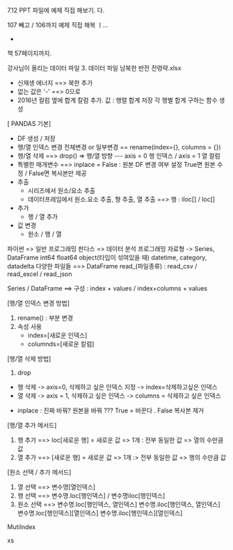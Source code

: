 7.12
PPT 파일에 예제 직접 해보기.
다.

107 빼고 / 106까지 예제 직접 해복 ㅣ...

+

책 57페이지까지.

강사님이 올리는 데이터 파일 
3. 데이터 파일 남북한 반전 전령략.xlsx
 - 신재생 에너지 ==> 북한 추가
 - 없는 값은 '-' ==> 0으로
 - 2016년 컬럼 옆에 합계 칼럼 추가.
   값 : 행렬 합계 저장
   각 행별 합계 구하는 함수 생성
   

[ PANDAS  기본]
-  DF 생성 / 저장
- 행/열 인덱스 변경 전체변경 or 일부변경 == rename(index={}, columns = {})
- 행/열 삭제 ==> drop() => 행/열 방향 --- axis = 0 행 인덱스 / axis = 1 열 컬럼
- 특별한 매개변수 ==> inplace = False : 원본 DF 변경 여부 설정
True면 원본 수정 / False면 복사본만 제공
- 추출 
   * 시리즈에서 원소/요소 추출
   * 데이터프레임에서 원소.요소 추출, 형 추출, 열 추출 ==> 행 : iloc[] / loc[] 
- 추가
   * 행 / 열 추가
- 값 변경
   * 원소 / 행 / 열


파이썬 => 일반 프로그래밍
판다스 => 데이터 분석 프로그래밍
	      자료형 -> Series, DataFrame
	      int64 float64  object(타입이 섞여있을 때)
	      datetime, category, datadelta 
	      다양한 파일들 ==> DataFrame
			read_(파일종류) : read_csv / read_excel / read_json



Series / DataFrame  ==> 구성 : index + values / index+columns + values

[행/열 인덱스 변경 방법]
1. rename() : 부분 변경
2. 속성 사용
   - index=[새로운 인덱스]
   - columnds=[새로운 칼럼] 

[행/열 삭제 방법]
1. drop 
  - 행 삭제 -> axis=0, 삭제하고 싶은 인덱스 지정
            -> index=삭제하고싶은 인덱스 
  - 열 삭제 -> axis = 1, 삭제하고 싶은 인덱스
            -> columns = 삭제하고 싶은 인덱스
* inplace : 진짜 바꿔? 원본을 바꿔 ??? True = 바꾼다 . False 복사본 제거


[행/열 추가 메서드]
1. 행 추가 ==> loc[새로운 행] = 새로운 값
                             => 1개 : 전부 동일한 값
                             => 열의 수만큼 값
2. 열 추가 ==> [새로운 행] = 새로운 값
                          => 1개 :> 전부 동일한 값
                          => 행의 수만큼 값


[원소 선택 / 추가 메서드]
1. 열 선택 ==> 변수명[열인덱스]
2. 행 선택 ==> 변수명.loc[행인덱스] / 변수명iloc[행인덱스]
3. 원소 선택 ==> 변수명.loc[행인덱스, 열인덱스] 
                변수명.iloc[행인덱스, 열인덱스] 
                변수명.loc[행인덱스][열인덱스] 
                변수명.iloc[행인덱스][열인덱스]



MutiIndex
   
   xs
